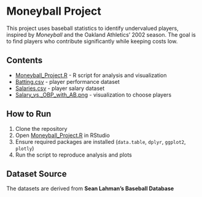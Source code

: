 # Moneyball Project

This project uses baseball statistics to identify undervalued players, inspired by *Moneyball* and the Oakland Athletics’ 2002 season. The goal is to find players who contribute significantly while keeping costs low.

## Contents
- [Moneyball_Project.R](Moneyball_Project.R) - R script for analysis and visualization  
- [Batting.csv](Batting.csv) - player performance dataset  
- [Salaries.csv](Salaries.csv) - player salary dataset
- [Salary_vs._OBP_with_AB.png](Salary_vs._OBP_with_AB.png) - visualization to choose players  

## How to Run
1. Clone the repository  
2. Open [Moneyball_Project.R](Moneyball_Project.R) in RStudio  
3. Ensure required packages are installed (`data.table`, `dplyr`, `ggplot2`, `plotly`)  
4. Run the script to reproduce analysis and plots  

## Dataset Source
The datasets are derived from **Sean Lahman’s Baseball Database**
